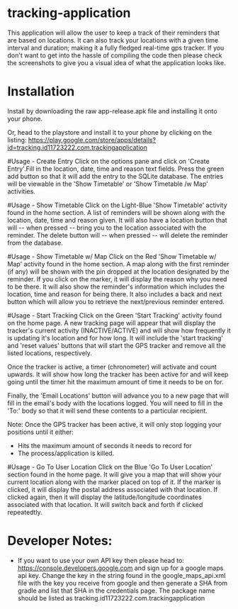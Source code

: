 # tracking-application
This application will allow the user to keep a track of their reminders that are based on locations. It can also track your locations with a given time interval and duration; making it a fully fledged real-time gps tracker. If you don't want to get into the hassle of compiling the code then please check the screenshots to give you a visual idea of what the application looks like.

# Installation
Install by downloading the raw app-release.apk file and installing it onto your phone.

Or, head to the playstore and install it to your phone by clicking on the listing:
https://play.google.com/store/apps/details?id=tracking.id11723222.com.trackingapplication

#Usage - Create Entry
Click on the options pane and click on 'Create Entry'.Fill in the location, date, time and reason text fields. Press the green add button so that it will add the entry to the SQLite database.
The entries will be viewable in the 'Show Timetable' or 'Show Timetable /w Map' activities.

#Usage - Show Timetable
Click on the Light-Blue 'Show Timetable' activity found in the home section. A list of reminders will be shown along with the location, date, time and reason given. It will also have a location button that will -- when pressed -- bring you to the location associated with the reminder. The delete button will -- when pressed -- will delete the reminder from the database.

#Usage - Show Timetable w/ Map
Click on the Red 'Show Timetable w/ Map' activity found in the home section. A map along with the first reminder (if any) will be shown with the pin dropped at the location designated by the reminder. If you click on the marker, it will display the reason why you need to be there. It will also show the reminder's information which includes the location, time and reason for being there. It also includes a back and next button which will allow you to retrieve the next/previous reminder entered.

#Usage - Start Tracking
Click on the Green 'Start Tracking' activity found on the home page. A new tracking page will appear that will display the tracker's current activity (INACTIVE/ACTIVE) and will show how frequently it is updating it's location and for how long. It will include the 'start tracking' and 'reset values' buttons that will start the GPS tracker and remove all the listed locations, respectively.

Once the tracker is active, a timer (chronometer) will activate and count upwards. It will show how long the tracker has been active for and will keep going until the timer hit the maximum amount of time it needs to be on for.

Finally, the 'Email Locations' button will advance you to a new page that will fill in the email's body with the locations logged. You will need to fill in the 'To:' body so that it will send these contents to a particular recipient.

Note: Once the GPS tracker has been active, it will only stop logging your positions until it either:
- Hits the maximum amount of seconds it needs to record for
- The process/application is killed.

#Usage - Go To User Location
Click on the Blue 'Go To User Location' section found in the home page. It will give you a map that will show your current location along with the marker placed on top of it. If the marker is clicked, it will display the postal address associated with that location. If clicked again, then it will display the latitude/longitude coordinates associated with that location. It will switch back and forth if clicked repeatedtly.

# Developer Notes:

- If you want to use your own API key then please head to: https://console.developers.google.com and sign up for a google maps api key. Change the key in the string found in the google_maps_api.xml file with the key you receive from google and then generate a SHA from gradle and list that SHA in the credentials page. The package name should be listed as tracking.id11723222.com.trackingapplication 

